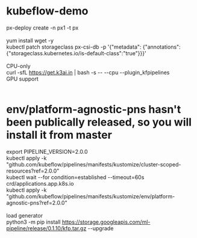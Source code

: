 # kubeflow-demo


px-deploy create -n px1 -t px</br>
</br>
yum install wget -y</br>
kubectl patch storageclass px-csi-db -p '{"metadata": {"annotations":{"storageclass.kubernetes.io/is-default-class":"true"}}}'</br>
</br>
CPU-only</br>
curl -sfL https://get.k3ai.in | bash -s -- --cpu --plugin_kfpipelines</br>
GPU support</br>
</br>
# env/platform-agnostic-pns hasn't been publically released, so you will install it from master</br>
export PIPELINE_VERSION=2.0.0</br>
kubectl apply -k "github.com/kubeflow/pipelines/manifests/kustomize/cluster-scoped-resources?ref=2.0.0"</br>
kubectl wait --for condition=established --timeout=60s crd/applications.app.k8s.io</br>
kubectl apply -k "github.com/kubeflow/pipelines/manifests/kustomize/env/platform-agnostic-pns?ref=2.0.0"</br>
</br>
load generator</br>
python3 -m pip install https://storage.googleapis.com/ml-pipeline/release/0.1.10/kfp.tar.gz --upgrade</br>
</br>

